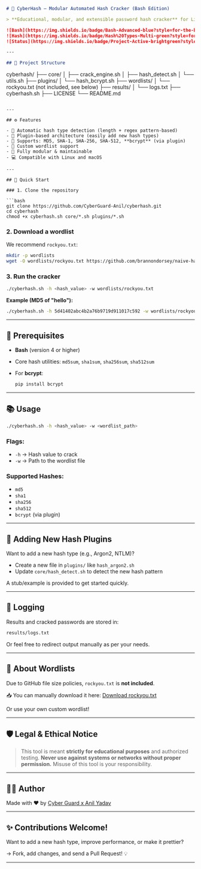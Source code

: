 
```markdown
# 🔐 CyberHash – Modular Automated Hash Cracker (Bash Edition)

> **Educational, modular, and extensible password hash cracker** for Linux/macOS written entirely in Bash.

![Bash](https://img.shields.io/badge/Bash-Advanced-blue?style=for-the-badge)
![Hash](https://img.shields.io/badge/Hash%20Types-Multi-green?style=for-the-badge)
![Status](https://img.shields.io/badge/Project-Active-brightgreen?style=for-the-badge)

---

## 📁 Project Structure

```

cyberhash/
├── core/
│   ├── crack\_engine.sh
│   ├── hash\_detect.sh
│   └── utils.sh
├── plugins/
│   └── hash\_bcrypt.sh
├── wordlists/
│   └── rockyou.txt (not included, see below)
├── results/
│   └── logs.txt
├── cyberhash.sh
├── LICENSE
└── README.md

````

---

## ⚙️ Features

- 🧠 Automatic hash type detection (length + regex pattern-based)
- 🔌 Plugin-based architecture (easily add new hash types)
- 🔐 Supports: MD5, SHA-1, SHA-256, SHA-512, **bcrypt** (via plugin)
- 📄 Custom wordlist support
- 🔄 Fully modular & maintainable
- 💻 Compatible with Linux and macOS

---

## 🚀 Quick Start

### 1. Clone the repository

```bash
git clone https://github.com/CyberGuard-Anil/cyberhash.git
cd cyberhash
chmod +x cyberhash.sh core/*.sh plugins/*.sh
````

### 2. Download a wordlist

We recommend `rockyou.txt`:

```bash
mkdir -p wordlists
wget -O wordlists/rockyou.txt https://github.com/brannondorsey/naive-hashcat/releases/download/data/rockyou.txt
```

### 3. Run the cracker

```bash
./cyberhash.sh -h <hash_value> -w wordlists/rockyou.txt
```

**Example (MD5 of "hello"):**

```bash
./cyberhash.sh -h 5d41402abc4b2a76b9719d911017c592 -w wordlists/rockyou.txt
```

---

## 🔧 Prerequisites

* **Bash** (version 4 or higher)
* Core hash utilities: `md5sum`, `sha1sum`, `sha256sum`, `sha512sum`
* For **bcrypt**:

  ```bash
  pip install bcrypt
  ```

---

## 📚 Usage

```bash
./cyberhash.sh -h <hash_value> -w <wordlist_path>
```

### Flags:

* `-h` → Hash value to crack
* `-w` → Path to the wordlist file

### Supported Hashes:

* `md5`
* `sha1`
* `sha256`
* `sha512`
* `bcrypt` (via plugin)

---

## 🧩 Adding New Hash Plugins

Want to add a new hash type (e.g., Argon2, NTLM)?

* Create a new file in `plugins/` like `hash_argon2.sh`
* Update `core/hash_detect.sh` to detect the new hash pattern

A stub/example is provided to get started quickly.

---

## 📝 Logging

Results and cracked passwords are stored in:

```bash
results/logs.txt
```

Or feel free to redirect output manually as per your needs.

---

## 🚫 About Wordlists

Due to GitHub file size policies, `rockyou.txt` is **not included**.

📥 You can manually download it here:
[Download rockyou.txt](https://github.com/brannondorsey/naive-hashcat/releases/download/data/rockyou.txt)

Or use your own custom wordlist!

---

## 🛡️ Legal & Ethical Notice

> This tool is meant **strictly for educational purposes** and authorized testing.
> **Never use against systems or networks without proper permission.**
> Misuse of this tool is your responsibility.

---

## 👨‍💻 Author

Made with ❤️ by [Cyber Guard x Anil Yadav](https://github.com/CyberGuard-Anil)

---

## ✨ Contributions Welcome!

Want to add a new hash type, improve performance, or make it prettier?

→ Fork, add changes, and send a Pull Request! 💡

---

